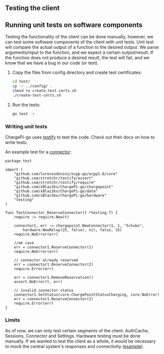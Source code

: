 ## Testing the client

## Running unit tests on software components

Testing the functionality of the client can be done manually, however, we can test some software components of the
client with unit tests. Unit test will compare the actual output of a function to the desired output. We parse
arguments/input to the function, and we expect a certain output/result. If the function does not produce a desired
result, the test will fail, and we know that we have a bug in our code (or test).

1. Copy the files from config directory and create test certificates:

   ```bash
   cd test/
   cp -r ../config/ .
   chmod +x create-test-certs.sh
   ./create-test-certs.sh
   ```

2. Run the tests:

    ```bash
   go test -v
   ```

### Writing unit tests

ChargePi-go uses [testify](https://github.com/stretchr/testify) to test the code. Check out their docs on how to write
tests.

An example test for a [connector](../../internal/components/connector/connector_test.go):

```golang
package test

import (
	"github.com/lorenzodonini/ocpp-go/ocpp1.6/core"
	"github.com/stretchr/testify/assert"
	"github.com/stretchr/testify/require"
	"github.com/xBlaz3kx/ChargePi-go/chargepoint"
	"github.com/xBlaz3kx/ChargePi-go/data"
	"github.com/xBlaz3kx/ChargePi-go/hardware"
	"testing"
)

func TestConnector_ReserveConnector(t *testing.T) {
	require := require.New(t)

	connector1, err := chargepoint.NewConnector(1, 1, "Schuko",
		hardware.NewRelay(25, false), nil, false, 15)
	require.NoError(err)

	//ok case
	err = connector1.ReserveConnector(1)
	require.NoError(err)

	// connector already reserved
	err = connector1.ReserveConnector(2)
	require.Error(err)

	err = connector1.RemoveReservation()
	assert.NoError(t, err)

	// invalid connector status
	connector1.SetStatus(core.ChargePointStatusCharging, core.NoError)
	err = connector1.ReserveConnector(2)
	require.Error(err)
}
```

### Limits

As of now, we can only test certain segments of the client: AuthCache, Sessions, Connector and Settings. Hardware
testing must be done manually. If we wanted to test the client as a whole, it would be necessary to mock the central
system's responses and connectivity ([example](https://github.com/lorenzodonini/ocpp-go/tree/master/ocpp1.6_test)). 

